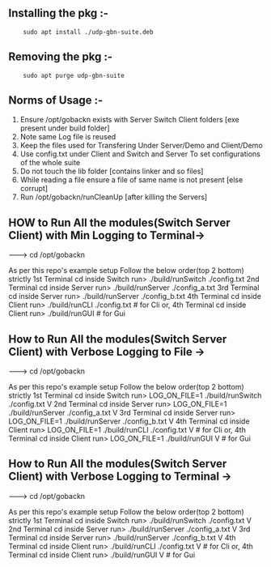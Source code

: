 ## Installing the pkg :-

        sudo apt install ./udp-gbn-suite.deb

## Removing the pkg :-

        sudo apt purge udp-gbn-suite

## Norms of Usage :-

1. Ensure /opt/gobackn exists with Server Switch Client folders [exe present under build folder]
2. Note same Log file is reused
3. Keep the files used for Transfering Under Server/Demo and Client/Demo
4. Use config.txt under Client and Switch and Server To set configurations of the whole suite
5. Do not touch the lib folder [contains linker and so files]
6. While reading a file ensure a file of same name is not present [else corrupt]
7. Run /opt/gobackn/runCleanUp [after killing the Servers] 


## HOW to Run All the modules(Switch Server Client) with Min Logging to Terminal->

---> cd /opt/gobackn <br>

   As per this repo's example setup Follow the below order(top 2 bottom) strictly
        1st Terminal cd inside Switch run>  ./build/runSwitch  ./config.txt
        2nd Terminal cd inside Server run>  ./build/runServer ./config_a.txt
        3rd Terminal cd inside Server run>  ./build/runServer ./config_b.txt
        4th Terminal cd inside Client run>  ./build/runCLI ./config.txt # for Cli or,
        4th Terminal cd inside Client run>  ./build/runGUI # for Gui

## How to Run All the modules(Switch Server Client) with Verbose Logging to File ->

---> cd /opt/gobackn <br>

   As per this repo's example setup Follow the below order(top 2 bottom) strictly
        1st Terminal cd inside Switch run>  LOG_ON_FILE=1 ./build/runSwitch  ./config.txt V
        2nd Terminal cd inside Server run>  LOG_ON_FILE=1 ./build/runServer ./config_a.txt V
        3rd Terminal cd inside Server run>  LOG_ON_FILE=1 ./build/runServer ./config_b.txt V
        4th Terminal cd inside Client run>  LOG_ON_FILE=1 ./build/runCLI ./config.txt V # for Cli or,
        4th Terminal cd inside Client run>  LOG_ON_FILE=1 ./build/runGUI V # for Gui

## How to Run All the modules(Switch Server Client) with Verbose Logging to Terminal ->

---> cd /opt/gobackn <br>

   As per this repo's example setup Follow the below order(top 2 bottom) strictly
        1st Terminal cd inside Switch run>  ./build/runSwitch  ./config.txt V
        2nd Terminal cd inside Server run>  ./build/runServer ./config_a.txt V
        3rd Terminal cd inside Server run>  ./build/runServer ./config_b.txt V
        4th Terminal cd inside Client run>  ./build/runCLI ./config.txt V # for Cli or,
        4th Terminal cd inside Client run>  ./build/runGUI V # for Gui
